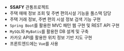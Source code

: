 - **SSAFY** 관통프로젝트
- 주택 매매 정보 조회 및 주변 편의시설 기능을 풀스택 담당
- 주택 거래 정보, 주변 편의 시설 정보 검색 기능 구현
- `Spring Boot`를 활용한 MVC 패턴 웹 구현 및 REST API 구현
- `MySQL`와 `MyBatis`를 활용한 DB 설계 및 구축
- 카카오 API를 활용한 위치 정보 기반 지도 구현
- 프론트엔드에는 `Vue`를 사용

